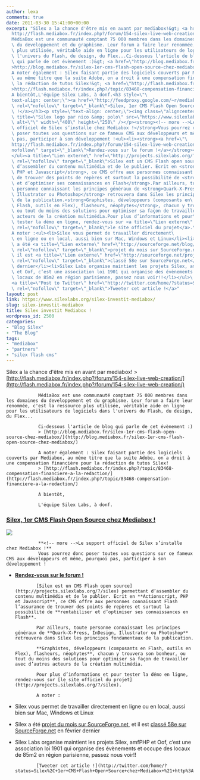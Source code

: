 ```yaml
---
author: lexa
comments: true
date: 2011-03-30 15:41:00+00:00
excerpt: "Silex a la chance d'être mis en avant par mediabox!&gt; <a href=\"\
  http://flash.mediabox.fr/index.php?/forum/154-silex-live-web-creation/\">http://flash.mediabox.fr/index.php?/forum/154-silex-live-web-creation/</a>\
  MédiaBox est une communauté comptant 75 000 membres dans les domaines\
  \ du developpement et du graphisme. Leur forum a faire leur renommée, c'est la ressource\
  \ plus utilisée, véritable aide en ligne pour les utilisateurs de logiciels dans\
  \ l'univers du Flash, du design, du Flex...Ci-dessous l'article de blog\
  \ qui parle de cet évènement :)&gt; <a href=\"http://blog.mediabox.fr/silex-1er-cms-flash-open-source-chez-mediabox/\"\
  >http://blog.mediabox.fr/silex-1er-cms-flash-open-source-chez-mediabox/</a>\
  A noter également : Silex faisant partie des logiciels couverts par Mediabox,\
  \ au même titre que la suite Adobe, on a droit à une compensation financière pour\
  \ la rédaction de tutos Silex!&gt; <a href=\"http://flash.mediabox.fr/index.php?/topic/83468-compensation-financiere-a-la-redaction/\"\
  >http://flash.mediabox.fr/index.php?/topic/83468-compensation-financiere-a-la-redaction/</a>\
  A bientôt,L'équipe Silex Labs, à donf.<h3 style=\"\
  text-align: center;\"><a href=\"http://feedproxy.google.com/~r/mediabox-blog/~3/9_ord7ScvRA/\"\
  \ rel=\"nofollow\" target=\"_blank\">Silex, 1er CMS Flash Open Source chez Mediabox\
  \ !</a></h3><p style=\"text-align: center;\"><img class=\"aligncenter\"\
  \ title=\"Silex logo par nico &amp; polo\" src=\"https://www.silexlabs.org/wp-content/uploads/2010/10/silex-logo1.jpg\"\
  \ alt=\"\" width=\"400\" height=\"250\" /></p><strong><!-- more -->Le support\
  \ officiel de Silex s’installe chez Mediabox !</strong>Vous pourrez donc\
  \ poser toutes vos questions sur ce fameux CMS aux développeurs et même, pourquoi\
  \ pas, participer à son développement !<ul><li><strong><a href=\"\
  http://flash.mediabox.fr/index.php?/forum/154-silex-live-web-creation/\" rel=\"\
  nofollow\" target=\"_blank\">Rendez-vous sur le forum !</a></strong></li>\
  </ul><a title=\"Lien externe\" href=\"http://projects.silexlabs.org/?/silex\"\
  \ rel=\"nofollow\" target=\"_blank\">Silex est un CMS Flash open source</a> permettant\
  \ d’assembler du contenu multimédia et de le publier. Ecrit en <strong>Actionscript,\
  \ PHP et Javascript</strong>, ce CMS offre aux personnes connaissant Flash l’assurance\
  \ de trouver des points de repères et surtout la possibilité de <strong>rentabiliser\
  \ et d’optimiser ses connaissances en Flash</strong>.Par ailleurs, toute\
  \ personne connaissant les principes généraux de <strong>Quark-X-Press, InDesign,\
  \ Illustrator ou Photoshop</strong> retrouvera dans Silex les principes fondamentaux\
  \ de la publication.<strong>Graphistes, développeurs (composants en\
  \ Flash, outils en Flex), flasheurs, néophytes</strong>, chacun y trouvera son bonheur,\
  \ ou tout du moins des solutions pour optimiser sa façon de travailler avec d’autres\
  \ acteurs de la création multimédia.Pour plus d’informations et pour\
  \ tester la démo en ligne, rendez-vous sur <a title=\"Lien externe\" href=\"http://projects.silexlabs.org/?/silex\"\
  \ rel=\"nofollow\" target=\"_blank\">le site officiel du projet</a>.\
  A noter :<ul><li>Silex vous permet de travailler directement\
  \ en ligne ou en local, aussi bien sur Mac, Windows et Linux</li><li>Silex\
  \ a été <a title=\"Lien externe\" href=\"http://sourceforge.net/blog/potm-200906/\"\
  \ rel=\"nofollow\" target=\"_blank\">projet du mois sur SourceForge.net</a>, et\
  \ il est <a title=\"Lien externe\" href=\"http://sourceforge.net/project/stats/?group_id=192954&amp;ugn=silex&amp;type=&amp;mode=year\"\
  \ rel=\"nofollow\" target=\"_blank\">classé 58e sur SourceForge.net</a> en février\
  \ dernier</li><li>Silex Labs organise maintient les projets Silex, amfPHP\
  \ et Oof, c’est une association loi 1901 qui organise des évènements et occupe des\
  \ locaux de 85m2 en région parisienne, passez nous voir!!</li></ul>\
  <a title=\"Post to Twitter\" href=\"http://twitter.com/home/?status=Silex%2C+1er+CMS+Flash+Open+Source+chez+Mediabox+%21+http%3A%2F%2Fblog.mediabox.fr%2F%3Fp%3D3306\"\
  \ rel=\"nofollow\" target=\"_blank\">Tweeter cet article !</a>"
layout: post
link: https://www.silexlabs.org/silex-investit-mediabox/
slug: silex-investit-mediabox
title: Silex investit Mediabox !
wordpress_id: 2500
categories:
- "Blog Silex"
- "The Blog"
tags:
- "mediabox"
- "partners"
- "silex flash cms"
---
```


Silex a la chance d'être mis en avant par mediabox!
				> [http://flash.mediabox.fr/index.php?/forum/154-silex-live-web-creation/](http://flash.mediabox.fr/index.php?/forum/154-silex-live-web-creation/)

				MédiaBox est une communauté comptant 75 000 membres dans les domaines du developpement et du graphisme. Leur forum a faire leur renommée, c'est la ressource plus utilisée, véritable aide en ligne pour les utilisateurs de logiciels dans l'univers du Flash, du design, du Flex...

				Ci-dessous l'article de blog qui parle de cet évènement :)
				> [http://blog.mediabox.fr/silex-1er-cms-flash-open-source-chez-mediabox/](http://blog.mediabox.fr/silex-1er-cms-flash-open-source-chez-mediabox/)

				A noter également : Silex faisant partie des logiciels couverts par Mediabox, au même titre que la suite Adobe, on a droit à une compensation financière pour la rédaction de tutos Silex!
				> [http://flash.mediabox.fr/index.php?/topic/83468-compensation-financiere-a-la-redaction/](http://flash.mediabox.fr/index.php?/topic/83468-compensation-financiere-a-la-redaction/)

				A bientôt,

				L'équipe Silex Labs, à donf.


### [Silex, 1er CMS Flash Open Source chez Mediabox !](http://feedproxy.google.com/~r/mediabox-blog/~3/9_ord7ScvRA/)




![](https://www.silexlabs.org/wp-content/uploads/2010/10/silex-logo1.jpg)


				**<!-- more -->Le support officiel de Silex s’installe chez Mediabox !**
				Vous pourrez donc poser toutes vos questions sur ce fameux CMS aux développeurs et même, pourquoi pas, participer à son développement !




  * **[Rendez-vous sur le forum !](http://flash.mediabox.fr/index.php?/forum/154-silex-live-web-creation/)**


				[Silex est un CMS Flash open source](http://projects.silexlabs.org/?/silex) permettant d’assembler du contenu multimédia et de le publier. Ecrit en **Actionscript, PHP et Javascript**, ce CMS offre aux personnes connaissant Flash l’assurance de trouver des points de repères et surtout la possibilité de **rentabiliser et d’optimiser ses connaissances en Flash**.

				Par ailleurs, toute personne connaissant les principes généraux de **Quark-X-Press, InDesign, Illustrator ou Photoshop** retrouvera dans Silex les principes fondamentaux de la publication.

				**Graphistes, développeurs (composants en Flash, outils en Flex), flasheurs, néophytes**, chacun y trouvera son bonheur, ou tout du moins des solutions pour optimiser sa façon de travailler avec d’autres acteurs de la création multimédia.

				Pour plus d’informations et pour tester la démo en ligne, rendez-vous sur [le site officiel du projet](http://projects.silexlabs.org/?/silex).

				A noter :




  * Silex vous permet de travailler directement en ligne ou en local, aussi bien sur Mac, Windows et Linux


  * Silex a été [projet du mois sur SourceForge.net](http://sourceforge.net/blog/potm-200906/), et il est [classé 58e sur SourceForge.net](http://sourceforge.net/project/stats/?group_id=192954&ugn=silex&type=&mode=year) en février dernier


  * Silex Labs organise maintient les projets Silex, amfPHP et Oof, c’est une association loi 1901 qui organise des évènements et occupe des locaux de 85m2 en région parisienne, passez nous voir!!


				[Tweeter cet article !](http://twitter.com/home/?status=Silex%2C+1er+CMS+Flash+Open+Source+chez+Mediabox+%21+http%3A%2F%2Fblog.mediabox.fr%2F%3Fp%3D3306)
